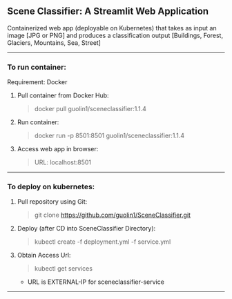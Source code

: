 ## Scene Classifier: A Streamlit Web Application
Containerized web app (deployable on Kubernetes) that takes as input an image [JPG or PNG] and produces a classification output [Buildings, Forest, Glaciers, Mountains, Sea, Street]

---

### To run container:
Requirement: Docker
1. Pull container from Docker Hub:
    >docker pull guolin1/sceneclassifier:1.1.4
2. Run container:
    > docker run -p 8501:8501 guolin1/sceneclassifier:1.1.4
3. Access web app in browser:
    > URL: localhost:8501

---

### To deploy on kubernetes:
1. Pull repository using Git:
    > git clone https://github.com/guolin1/SceneClassifier.git
2. Deploy (after CD into SceneClassifier Directory):
    > kubectl create -f deployment.yml -f service.yml
3. Obtain Access Url:
    > kubectl get services
    - URL is EXTERNAL-IP for sceneclassifier-service
---